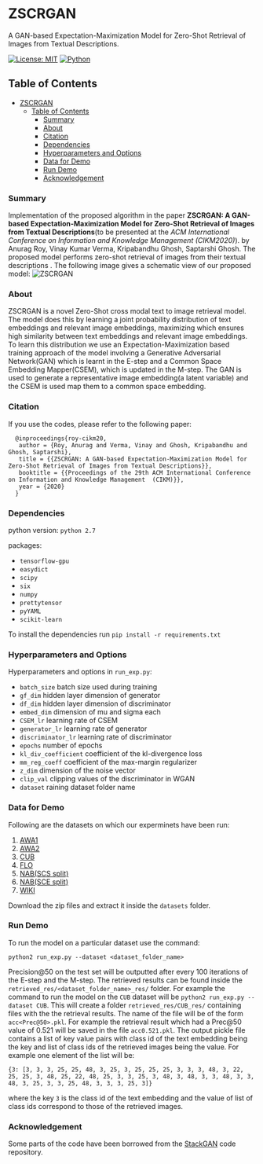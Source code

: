 # ZSCRGAN

A GAN-based Expectation-Maximization Model for Zero-Shot Retrieval of Images from Textual Descriptions.

[![License: MIT](https://img.shields.io/badge/License-MIT-yellow.svg)](https://opensource.org/licenses/MIT)
[![Python](https://img.shields.io/badge/python-2.7-blue.svg)](https://www.python.org/)


## Table of Contents

- [ZSCRGAN](#zscrgan)
  - [Table of Contents](#table-of-contents)
    - [Summary](#summary)
    - [About](#about)
    - [Citation](#citation)
    - [Dependencies](#dependencies)
    - [Hyperparameters and Options](#hyperparameters-and-options)
    - [Data for Demo](#data-for-demo)
    - [Run Demo](#run-demo)
    - [Acknowledgement](#acknowledgement)

### Summary
Implementation of the proposed algorithm in the paper **ZSCRGAN: A GAN-based Expectation-Maximization Model for Zero-Shot Retrieval of Images from Textual Descriptions**(to be presented at the *ACM International Conference on Information and Knowledge Management (CIKM2020)*). by Anurag Roy, Vinay Kumar Verma, Kripabandhu Ghosh, Saptarshi Ghosh. The proposed model performs zero-shot retrieval of images from their textual descriptions . The  following image gives a schematic view of our proposed model:
![ZSCRGAN](ZSCRGAN.png)


### About
ZSCRGAN is a novel Zero-Shot cross modal text to image retrieval model. The model does this by learning a joint probability distribution of text embeddings and relevant image embeddings, maximizing which ensures high similarity between text embeddings and relevant image embeddings. To learn this distribution we use an Expectation-Maximization based training approach of the model involving a Generative Adversarial Network(GAN) which is learnt in the E-step and a Common Space Embedding Mapper(CSEM), which is updated in the M-step. The GAN is used to generate a representative image embedding(a latent variable) and the  CSEM is used map them to a common space embedding.

### Citation
If you use the codes, please refer to the following paper:
```
  @inproceedings{roy-cikm20,
   author = {Roy, Anurag and Verma, Vinay and Ghosh, Kripabandhu and Ghosh, Saptarshi},
   title = {{ZSCRGAN: A GAN-based Expectation-Maximization Model for Zero-Shot Retrieval of Images from Textual Descriptions}},
   booktitle = {{Proceedings of the 29th ACM International Conference on Information and Knowledge Management  (CIKM)}},
   year = {2020}
  }
```

### Dependencies
python version: `python 2.7`

packages: 
- `tensorflow-gpu`
- `easydict`
- `scipy`
- `six`
- `numpy`
- `prettytensor`
- `pyYAML`
- `scikit-learn`

To install the dependencies run `pip install -r requirements.txt`

### Hyperparameters and Options
Hyperparameters and options in  `run_exp.py`:

- `batch_size` batch size used during training
- `gf_dim` hidden layer dimension of generator
- `df_dim` hidden layer dimension of discriminator
- `embed_dim` dimension of mu and sigma each
- `CSEM_lr` learning rate of CSEM
- `generator_lr` learning rate of generator
- `discriminator_lr` learning rate of discriminator
- `epochs` number of epochs
- `kl_div_coefficient` coefficient of the kl-divergence loss
- `mm_reg_coeff` coefficient of the max-margin regularizer
- `z_dim` dimension of the noise vector
- `clip_val` clipping values of the discriminator in WGAN
- `dataset` raining dataset folder name



### Data for Demo
Following are the datasets on which our experminets have been run: 

1. [AWA1](https://iitkgpacin-my.sharepoint.com/:u:/g/personal/anurag_roy_iitkgp_ac_in/ERoi6WnOgA5DvwfALnPXmxMBKsx6KJsUQjNcPTpWezfMnA?e=t6qpUs)
2. [AWA2](https://iitkgpacin-my.sharepoint.com/:u:/g/personal/anurag_roy_iitkgp_ac_in/EWdq-DmUmmxAnQYKNxNeBkUBX9aN1g3EMTQ8bFY8LdO5_w?e=KXtgh1)
3. [CUB](https://iitkgpacin-my.sharepoint.com/:u:/g/personal/anurag_roy_iitkgp_ac_in/EZtHWPLWQRhKhpGzlMwGXg0BFKJS89AgThfCTU_d6G9Qhg?e=h1ogbX)
4. [FLO](https://iitkgpacin-my.sharepoint.com/:u:/g/personal/anurag_roy_iitkgp_ac_in/EdiIbbe0g8VCoHXdG-JRHk0BxlObK9m4VYYdFXFQK_tWuA?e=X0ebBw)
5. [NAB(SCS split)](https://iitkgpacin-my.sharepoint.com/:u:/g/personal/anurag_roy_iitkgp_ac_in/EckFegwRkMNJr7lEeiFdheIBrgGJVfTDy-vtyOLJAYWZzg?e=uRDLKH)
6. [NAB(SCE split)](https://iitkgpacin-my.sharepoint.com/:u:/g/personal/anurag_roy_iitkgp_ac_in/EYH2h6ER_y9PqH0VR7Ex5tkB3glrYFAl0RRmiPUhEpdKcw?e=BEq8CP)
7. [WIKI](https://iitkgpacin-my.sharepoint.com/:u:/g/personal/anurag_roy_iitkgp_ac_in/EY21_oBLEsBJnQCkjeXj-woBqFxUsFovpuVHfsp1-wpavA?e=lz3T1I)

Download the zip files and extract it inside the `datasets` folder.

### Run Demo
To run the model on a particular dataset use the command:

`python2 run_exp.py --dataset <dataset_folder_name>`

Precision@50 on the test set will be outputted after every 100 iterations of the E-step and the M-step.
The retrieved results can be found inside the `retrieved_res/<dataset_folder_name>_res/` folder. For example the command to run the model on the `CUB` dataset will be `python2 run_exp.py --dataset CUB`. This will create a folder `retrieved_res/CUB_res/` containing files with the the retrieval results. The name of the file will be of the form `acc<Prec@50>.pkl`. For example the retrieval result which had a Prec@50 value of 0.521 will be saved in the file `acc0.521.pkl`. The output pickle file contains a list of key value pairs with class id of the text embedding being the key and list of class ids of the retrieved images being the value. For example one element of the list will be:

```
{3: [3, 3, 3, 25, 25, 48, 3, 25, 3, 25, 25, 25, 3, 3, 3, 48, 3, 22, 25, 25, 3, 48, 25, 22, 48, 25, 3, 3, 25, 3, 48, 3, 48, 3, 3, 48, 3, 3, 48, 3, 25, 3, 3, 25, 48, 3, 3, 3, 25, 3]}
```
where the key `3` is the class id of the text embedding and the value of list of class ids correspond to those of the retrieved images.



### Acknowledgement

Some parts of the code have been borrowed from the [StackGAN](https://github.com/hanzhanggit/StackGAN) code repository. 
